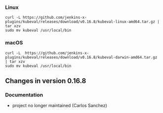 ### Linux

```shell
curl -L https://github.com/jenkins-x-plugins/kubeval/releases/download/v0.16.8/kubeval-linux-amd64.tar.gz | tar xzv 
sudo mv kubeval /usr/local/bin
```

### macOS

```shell
curl -L  https://github.com/jenkins-x-plugins/kubeval/releases/download/v0.16.8/kubeval-darwin-amd64.tar.gz | tar xzv
sudo mv kubeval /usr/local/bin
```

## Changes in version 0.16.8

### Documentation

* project no longer maintained (Carlos Sanchez)

